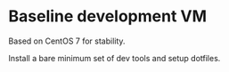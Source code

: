 # Baseline development VM
Based on CentOS 7 for stability.

Install a bare minimum set of dev tools and setup dotfiles.
